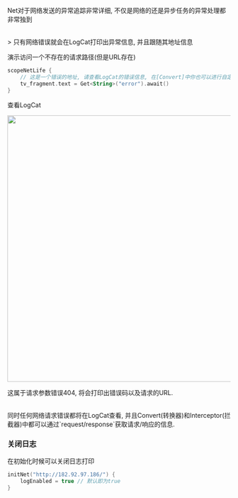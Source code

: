 Net对于网络发送的异常追踪非常详细, 不仅是网络的还是异步任务的异常处理都非常独到

<br>
> 只有网络错误就会在LogCat打印出异常信息, 并且跟随其地址信息


演示访问一个不存在的请求路径(但是URL存在)
```kotlin
scopeNetLife {
    // 这是一个错误的地址, 请查看LogCat的错误信息, 在[Convert]中你也可以进行自定义错误信息打印
    tv_fragment.text = Get<String>("error").await()
}
```

查看LogCat

<img src="https://i.imgur.com/5BpSWVv.png" width="600"/>

这属于请求参数错误404, 将会打印出错误码以及请求的URL.

<br>
同时任何网络请求错误都将在LogCat查看, 并且Convert(转换器)和Interceptor(拦截器)中都可以通过`request/response`获取请求/响应的信息.

### 关闭日志

在初始化时候可以关闭日志打印

```kotlin
initNet("http://182.92.97.186/") {
    logEnabled = true // 默认即为true
}
```